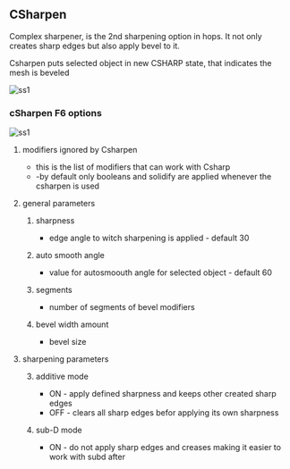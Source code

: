 ## CSharpen

Complex sharpener, is the 2nd sharpening option in hops. It not only creates sharp edges but also apply bevel to it.

Csharpen puts selected object in new CSHARP state, that indicates the mesh is beveled

![ss1](https://raw.githubusercontent.com/mx1001/hardops_manual/master/docs/Hops/operators/sharpeners/img/cs1.png)

### cSharpen F6 options

![ss1](https://raw.githubusercontent.com/mx1001/hardops_manual/master/docs/Hops/operators/sharpeners/img/cs2.png)


1. modifiers ignored by Csharpen

   * this is the list of modifiers that can work with Csharp 
   * -by default only booleans and solidify are applied whenever the csharpen is used

2. general parameters

   1. sharpness
      * edge angle to witch sharpening is applied - default 30 

   2. auto smooth angle
      * value for autosmoouth angle for selected object - default 60

   3. segments
      * number of segments of bevel modifiers

   4. bevel width amount
      * bevel size

3. sharpening parameters

   3. additive mode
      * ON - apply defined sharpness and keeps other created sharp edges
      * OFF - clears all sharp edges befor applying its own sharpness

   4. sub-D mode
      * ON - do not apply sharp edges and creases making it easier to work with subd after
